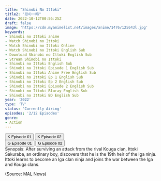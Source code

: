 ```yaml
---
title: "Shinobi No Ittoki"
title2: "忍の一時"
date: 2022-10-12T00:56:25Z
draft: false
image: 'https://cdn.myanimelist.net/images/anime/1476/125643l.jpg'
keywords:
- Shinobi no Ittoki anime
- Watch Shinobi no Ittoki
- Watch Shinobi no Ittoki Online
- Watch Shinobi no Ittoki English Sub
- Download Shinobi no Ittoki English Sub
- Stream Shinobi no Ittoki
- Shinobi no Ittoki English Sub
- Shinobi no Ittoki Episode 1 English Sub
- Shinobi no Ittoki Anime Free English Sub
- Shinobi no Ittoki Ep 1 English Sub
- Shinobi no Ittoki Ep 2 English Sub
- Shinobi no Ittoki Episode 2 English Sub
- Shinobi no Ittoki Bluray English Sub
- Shinobi no Ittoki BD English Sub
year: '2022'
type: 'TV'
status: 'Currently Airing'
episodes: '2/12 Episodes'
genre:
- Action
---
```


<div class="d-g gg-10">
<div class="d-g gg-5 gtc-r ai-c">
<button onclick="window.open('?kwf=anime/ShinobiNoIttoki/Shinobi No Ittoki - 01','_blank')">K Episode 01</button>
<button onclick="window.open('?kwf=anime/ShinobiNoIttoki/Shinobi No Ittoki - 01','_blank')">K Episode 02</button>
</div>
<div class="d-g gg-5 gtc-r ai-c">
<button onclick="window.open('?gog=shinobi-no-ittoki-episode-1','_blank')">G Episode 01</button>
<button onclick="window.open('?gog=shinobi-no-ittoki-episode-2','_blank')">G Episode 02</button>
</div>
</div>
<div class="bc-1 p-5 d-g gg-5">Synopsis: After surviving an attack from the rival Kouga clan, Ittoki Sakuraba, an ordinary boy, discovers that he is the 19th heir of the Iga ninja. Ittoki learns to become an Iga clan ninja and joins the war between the Iga and Kouga clans.

(Source: MAL News)
</div>
